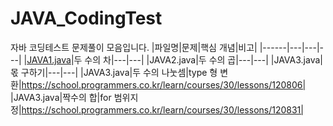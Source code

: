 # JAVA_CodingTest
자바 코딩테스트 문제풀이 모음입니다.
|파일명|문제|핵심 개념|비고|
|------|---|---|---|
|[JAVA1.java](https://github.com/ilmechaJu/JAVA_CodingTest/tree/main/solutions#:~:text=..-,JAVA1.java,-make%20directory%20%27solutions)|두 수의 차|---|---|
|JAVA2.java|두 수의 곱|---|---|
|JAVA3.java|몫 구하기|---|---|
|JAVA3.java|두 수의 나눗셈|type 형 변환|https://school.programmers.co.kr/learn/courses/30/lessons/120806|
|JAVA3.java|짝수의 합|for 범위지정|https://school.programmers.co.kr/learn/courses/30/lessons/120831|
